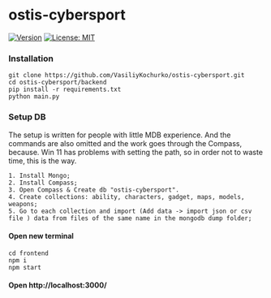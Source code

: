 # ostis-cybersport
[![Version](https://badge.fury.io/gh/tterb%2FHyde.svg)](https://badge.fury.io/gh/tterb%2FHyde)
[![License: MIT](https://img.shields.io/badge/License-MIT-yellow.svg)](https://opensource.org/licenses/MIT)
### Installation
```
git clone https://github.com/VasiliyKochurko/ostis-cybersport.git
cd ostis-cybersport/backend
pip install -r requirements.txt
python main.py
```

### Setup DB

The setup is written for people with little MDB experience. And the commands are also omitted and the work goes through the Compass, because. Win 11 has problems with setting the path, so in order not to waste time, this is the way.
```
1. Install Mongo;
2. Install Compass;
3. Open Compass & Create db "ostis-cybersport".
4. Create collections: ability, characters, gadget, maps, models, weapons;
5. Go to each collection and import (Add data -> import json or csv file ) data from files of the same name in the mongodb dump folder;
```
#### Open new terminal 
```
cd frontend 
npm i 
npm start
```
#### Open http://localhost:3000/

